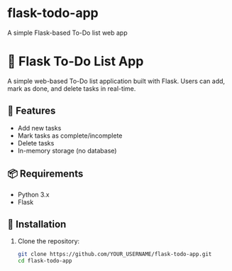 # flask-todo-app
A simple Flask-based To-Do list web app
# 📝 Flask To-Do List App

A simple web-based To-Do list application built with Flask. Users can add, mark as done, and delete tasks in real-time.

## 🚀 Features
- Add new tasks
- Mark tasks as complete/incomplete
- Delete tasks
- In-memory storage (no database)

## 📦 Requirements
- Python 3.x
- Flask

## 🔧 Installation

1. Clone the repository:
   ```bash
   git clone https://github.com/YOUR_USERNAME/flask-todo-app.git
   cd flask-todo-app
